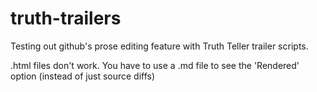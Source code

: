 truth-trailers
==============

Testing out github's prose editing feature with Truth Teller trailer scripts.

.html files don't work. You have to use a .md file to see the 'Rendered' option (instead of just source diffs)

